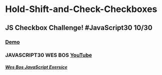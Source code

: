 # Hold-Shift-and-Check-Checkboxes
## JS Checkbox Challenge! #JavaScript30 10/30
### [Demo](https://artanmerko.github.io/Hold-Shift-and-Check-Checkboxes/)
### JAVASCRIPT30 WES BOS [YouTube](https://www.youtube.com/watch?v=RIPYsKx1iiU&list=PLu8EoSxDXHP6CGK4YVJhL_VWetA865GOH&index=10)


##### [Wes Bos JavaScript Exersice](https://javascript30.com/)

